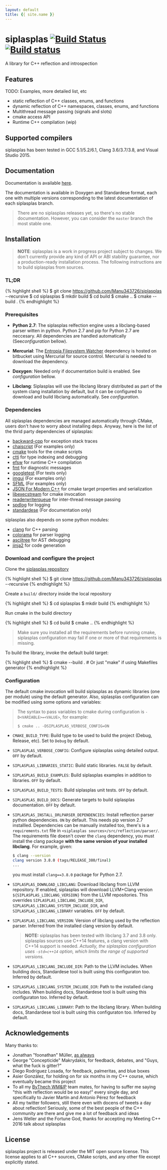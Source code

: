 ```yaml
---
layout: default
title: {{ site.name }}
---
```


# siplasplas [![Build Status](https://travis-ci.org/Manu343726/siplasplas.svg?branch=master)](https://travis-ci.org/Manu343726/siplasplas) [![Build status](https://ci.appveyor.com/api/projects/status/d395bonrvrduwl6a?svg=true)](https://ci.appveyor.com/project/AlvarBer/siplasplas)

A library for C++ reflection and introspection

## Features

TODO: Examples, more detailed list, etc

 - static reflection of C++ classes, enums, and functions
 - dynamic reflection of C++ namespaces, classes, enums, and functions
 - Multithread message passing (signals and slots)
 - cmake access API
 - Runtime C++ compilation (wip)

## Supported compilers

siplasplas has been tested in GCC 5.1/5.2/6.1, Clang 3.6/3.7/3.8, and Visual Studio 2015.

## Documentation

Documentation is available [here]({{site.url}}{{site.baseurl}}/doc/).

The documentation is available in Doxygen and Standardese format, each one
with multiple versions corresponding to the latest documentation of each
siplasplas branch.

> There are no siplasplas releases yet, so there's no stable
> documentation. However, you can consider the `master` branch the most
> stable one.

## Installation

> **NOTE**: siplasplas is a work in progress project
subject to changes. We don't currently provide any kind of
API or ABI stability guarantee, nor a production-ready installation
process. The following instructions are to build siplasplas from sources.

### TL;DR

{% highlight shell %}
$ git clone https://github.com/Manu343726/siplasplas --recursive
$ cd siplasplas
$ mkdir build
$ cd build
$ cmake ..
$ cmake --build .
{% endhighlight %}

### Prerequisites

 - **Python 2.7**: The siplasplas relfection engine uses a libclang-based
   parser witten in python. Python 2.7 and pip for Python 2.7 are
   neccesary. All dependencies are handled automatically
   (See*configuration* bellow).

 - **Mercurial**: The [Entropia Filesystem Watcher](https://bitbucket.org/SpartanJ/efsw) dependency
   is hosted on bitbucket using Mercurial for source control. Mercurial is needed to download the
   dependency.

 - **Doxygen**: Needed only if documentation build is enabled. See *configuration* bellow.

 - **Libclang**: Siplasplas will use the libclang library distributed as
   part of the system clang installation by default, but it can be
   configured to download and build libclang automatically. See
   *configuration*.

### Dependencies

All siplasplas dependencies are managed automatically through CMake, users
don't have to worry about installing deps. Anyway, here is the list of the
thrid party dependencies of siplasplas:

 - [backward-cpp](https://github.com/bombela/backward-cpp) for exception
   stack traces
 - [chaiscript](http://chaiscript.com/) (For examples only)
 - [cmake](https://github.com/Manu343726/cmake) tools for the cmake
   scripts
 - [ctti](https://github.com/Manu343726/ctti) for type indexing and
   debugging
 - [efsw](https://bitbucket.org/SpartanJ/efsw) for runtime C++ compilation
 - [fmt](http://fmtlib.net/latest/index.html) for diagnostic messages
 - [googletest](https://github.com/google/googletest) (For tests only)
 - [imgui](https://github.com/ocornut/imgui) (For examples only)
 - [SFML](http://www.sfml-dev.org/) (For examples only)
 - [JSON For Modern C++](https://github.com/nlohmann/json) for cmake
   target properties and serialization
 - [libexecstream](http://libexecstream.sourceforge.net/) for cmake
   invocation
 - [readerwriterqueue](https://github.com/cameron314/readerwriterqueue)
   for inter-thread message passing
 - [spdlog](https://github.com/gabime/spdlog) for logging
 - [standardese](https://github.com/foonathan/standardese) (For documentation only)

siplasplas also depends on some python modules:

 - [clang](https://pypi.python.org/pypi/clang) for C++ parsing
 - [colorama](https://pypi.python.org/pypi/colorama) for parser logging
 - [asciitree](https://pypi.python.org/pypi/asciitree/0.3.2) for AST
   debugging
 - [jinja2](http://jinja.pocoo.org/) for code generation

### Download and configure the project

Clone the [siplasplas repository]({{site.project.url}})

{% highlight shell %}
$ git clone https://github.com/Manu343726/siplasplas --recursive
{% endhighlight %}

Create a `build/` directory inside the local repository

{% highlight shell %}
$ cd siplasplas
$ mkdir build
{% endhighlight %}

Run cmake in the build directory

{% highlight shell %}
$ cd build
$ cmake ..
{% endhighlight %}

> Make sure you installed all the requirements before running cmake,
> siplasplas configuration may fail if one or more of that requirements is
> missing.

To build the library, invoke the default build target:

{% highlight shell %}
$ cmake --build . # Or just "make" if using Makefiles generator
{% endhighlight %}

### Configuration

The default cmake invocation will build siplasplas as dynamic libraries
(one per module) using the default generator. Also, siplasplas
configuration can be modified using some options and variables:

> The syntax to pass variables to cmake during configuration is
> `-D<VARIABLE>=<VALUE>`, for example:
>
> `$ cmake .. -DSIPLASPLAS_VERBOSE_CONFIG=ON`

 - `CMAKE_BUILD_TYPE`: Build type to be used to build the project (Debug,
   Release, etc). Set to `Debug` by default.
 - `SIPLASPLAS_VERBOSE_CONFIG`: Configure siplasplas using detailed
   output. `OFF` by default.
 - `SIPLASPLAS_LIBRARIES_STATIC`: Build static libraries. `FALSE` by
   default.
 - `SIPLASPLAS_BUILD_EXAMPLES`: Build siplasplas examples in addition to
   libraries. `OFF` by default.
 - `SIPLASPLAS_BUILD_TESTS`: Build siplasplas unit tests. `OFF` by default.
 - `SIPLASPLAS_BUILD_DOCS`: Generate targets to build siplasplas
   documentation. `OFF` by default.
 - `SIPLASPLAS_INSTALL_DRLPARSER_DEPENDENCIES`: Install reflection parser
   python dependencies. `ON` by default. This needs pip version 2.7
   installled.  Dependencies can be manually installed too, there's is
   a `requirements.txt` file in `<siplasplas
   sources>/src/reflection/parser/`. The requirements file doesn't cover
   the `clang` dependency, you must install the clang package **with the
   same version of your installed libclang**. For example, given:

   ``` bash
   $ clang --version
   clang version 3.8.0 (tags/RELEASE_380/final)
   ...
   ```

   you must install `clang==3.8.0` package for Python 2.7.

 - `SIPLASPLAS_DOWNLOAD_LIBCLANG`: Download libclang from LLVM repository.
   If enabled, siplasplas will download LLVM+Clang version
   `${SIPLASPLAS_LIBCLANG_VERSION}` from the LLVM repositories. This
   overrides `SIPLASPLAS_LIBCLANG_INCLUDE_DIR`,
   `SIPLASPLAS_LIBCLANG_SYSTEM_INCLUDE_DIR`, and
   `SIPLASPLAS_LIBCLANG_LIBRARY` variables. `OFF` by default.

 - `SIPLASPLAS_LIBCLANG_VERSION`: Version of libclang used by the
   reflection parser. Inferred from the installed clang version by
   default.  
   > **NOTE:** siplasplas has been tested with libclang 3.7 and 3.8 only.
   > siplasplas sources use C++14 features, a clang version with C++14
   > support is needed. *Actually, the siplasplas configuration uses
   > `-std=c++14` option, which limits the range of supported versions.*

 - `SIPLASPLAS_LIBCLANG_INCLUDE_DIR`: Path to the LLVM includes. When
   building docs, Standardese tool is built using this configuraton too.
   Inferred by default.
 - `SIPLASPLAS_LIBCLANG_SYSTEM_INCLUDE_DIR`: Path to the installed clang
   includes. When building docs, Standardese tool is built using this
   configuraton too. Inferred by default.
 - `SIPLASPLAS_LIBCLANG_LIBRARY`: Path to the libclang library. When
   building docs, Standardese tool is built using this configuraton too.
   Inferred by default.

## Acknowledgements

Many thanks to:

 - Jonathan "foonathan" Müller, [as always](https://github.com/foonathan/standardese#acknowledgements)
 - George "Concepticide" Makrydakis, for feedback, debates, and "Guys, what the fuck is gitter?"
 - Diego Rodriguez Losada, for feedback, palmeritas, and blue boxes
 - Asier González, for holding on for six months in my C++ course, which eventually became this project
 - To all my [ByThech
   WM&IP](http://www.by.com.es/watch-mochi/watch-mochi-ip-video-intercomunicacion-digital-con-tecnologia-ip/)
   team mates, for having to suffer me saying "this with reflection would
   be so easy!" every single day, and specifically to Javier Martín and
   Antonio Pérez for feedback
 - All my twitter followers, still there even with docens of tweets a day
   about reflection! Seriously, some of the best people of the C++
   community are there and give me a lot of feedback and ideas
 - Jens Weller and the Fortune God, thanks for accepting my Meeting C++
   2016 talk about siplasplas

## License

siplasplas project is released under the MIT open source license. This
license applies to all C++ sources, CMake scripts, and any other file
except explicitly stated.
